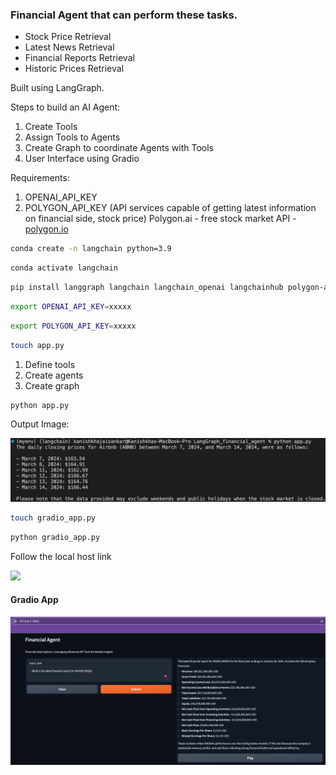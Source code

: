 ### Financial Agent that can perform these tasks. 

- Stock Price Retrieval 
- Latest News Retrieval 
- Financial Reports Retrieval 
- Historic Prices Retrieval 


Built using LangGraph.  


Steps to build an AI Agent:
1. Create Tools 
2. Assign Tools to Agents 
3. Create Graph to coordinate Agents with Tools
4. User Interface using Gradio

Requirements: 

1. OPENAI_API_KEY
2. POLYGON_API_KEY (API services capable of getting latest information on financial side, stock price) 
Polygon.ai - free stock market API - [polygon.io](https://polygon.io)

```bash 
conda create -n langchain python=3.9
```

```bash 
conda activate langchain
```

```bash
pip install langgraph langchain langchain_openai langchainhub polygon-api-client
```

```bash 
export OPENAI_API_KEY=xxxxx
```    

```bash
export POLYGON_API_KEY=xxxxx
```   

```bash 
touch app.py 
```

1. Define tools
2. Create agents
3. Create graph

```bash 
python app.py 
```  

Output Image:  

![](images/closing_price.png)

```bash 
touch gradio_app.py 
```  

```bash 
python gradio_app.py 
```

Follow the local host link 

![](images/launch_app.png)


#### Gradio App

![](images/gradio.png)

